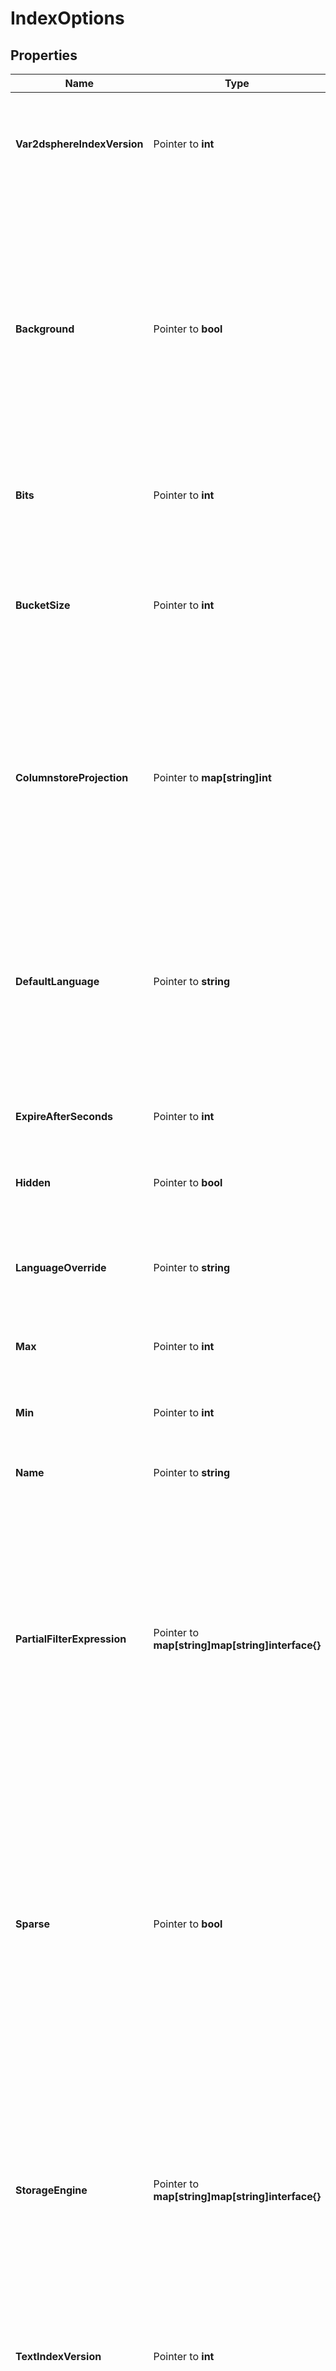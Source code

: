 # IndexOptions

## Properties

Name | Type | Description | Notes
------------ | ------------- | ------------- | -------------
**Var2dsphereIndexVersion** | Pointer to **int** | Index version number applied to the 2dsphere index. MongoDB 3.2 and later use version 3. Use this option to override the default version number. This option applies to the **2dsphere** index type only. | [optional] [default to 3]
**Background** | Pointer to **bool** | Flag that indicates whether MongoDB should build the index in the background. This applies to MongoDB databases running feature compatibility version 4.0 or earlier. MongoDB databases running FCV 4.2 or later build indexes using an optimized build process. This process holds the exclusive lock only at the beginning and end of the build process. The rest of the build process yields to interleaving read and write operations. MongoDB databases running FCV 4.2 or later ignore this option. This option applies to all index types. | [optional] [default to false]
**Bits** | Pointer to **int** | Number of precision applied to the stored geohash value of the location data. This option applies to the **2d** index type only. | [optional] [default to 26]
**BucketSize** | Pointer to **int** | Number of units within which to group the location values. You could group in the same bucket those location values within the specified number of units to each other. This option applies to the geoHaystack index type only.  MongoDB 5.0 removed geoHaystack Indexes and the &#x60;geoSearch&#x60; command. | [optional] 
**ColumnstoreProjection** | Pointer to **map[string]int** | The columnstoreProjection document allows to include or exclude subschemas schema. One cannot combine inclusion and exclusion statements. Accordingly, the &lt;value&gt; can be either of the following: 1 or true to include the field and recursively all fields it is a prefix of in the index 0 or false to exclude the field and recursively all fields it is a prefix of from the index. | [optional] 
**DefaultLanguage** | Pointer to **string** | Human language that determines the list of stop words and the rules for the stemmer and tokenizer. This option accepts the supported languages using its name in lowercase english or the ISO 639-2 code. If you set this parameter to &#x60;\&quot;none\&quot;&#x60;, then the text search uses simple tokenization with no list of stop words and no stemming. This option applies to the **text** index type only. | [optional] [default to "english"]
**ExpireAfterSeconds** | Pointer to **int** | Number of seconds that MongoDB retains documents in a Time To Live (TTL) index. | [optional] 
**Hidden** | Pointer to **bool** | Flag that determines whether the index is hidden from the query planner. A hidden index is not evaluated as part of the query plan selection. | [optional] [default to false]
**LanguageOverride** | Pointer to **string** | Human-readable label that identifies the document parameter that contains the override language for the document. This option applies to the **text** index type only. | [optional] [default to "language"]
**Max** | Pointer to **int** | Upper inclusive boundary to limit the longitude and latitude values. This option applies to the 2d index type only. | [optional] [default to 180]
**Min** | Pointer to **int** | Lower inclusive boundary to limit the longitude and latitude values. This option applies to the 2d index type only. | [optional] [default to -180]
**Name** | Pointer to **string** | Human-readable label that identifies this index. This option applies to all index types. | [optional] 
**PartialFilterExpression** | Pointer to **map[string]map[string]interface{}** | Rules that limit the documents that the index references to a filter expression. All MongoDB index types accept a **partialFilterExpression** option. **partialFilterExpression** can include following expressions:  - equality (&#x60;\&quot;parameter\&quot; : \&quot;value\&quot;&#x60; or using the &#x60;$eq&#x60; operator) - &#x60;\&quot;$exists\&quot;: true&#x60; , maximum: &#x60;$gt&#x60;, &#x60;$gte&#x60;, &#x60;$lt&#x60;, &#x60;$lte&#x60; comparisons - &#x60;$type&#x60; - &#x60;$and&#x60; (top-level only)  This option applies to all index types. | [optional] 
**Sparse** | Pointer to **bool** | Flag that indicates whether the index references documents that only have the specified parameter. These indexes use less space but behave differently in some situations like when sorting. The following index types default to sparse and ignore this option: &#x60;2dsphere&#x60;, &#x60;2d&#x60;, &#x60;geoHaystack&#x60;, &#x60;text&#x60;.  Compound indexes that includes one or more indexes with &#x60;2dsphere&#x60; keys alongside other key types, only the &#x60;2dsphere&#x60; index parameters determine which documents the index references. If you run MongoDB 3.2 or later, use partial indexes. This option applies to all index types. | [optional] [default to false]
**StorageEngine** | Pointer to **map[string]map[string]interface{}** | Storage engine set for the specific index. This value can be set only at creation. This option uses the following format: &#x60;\&quot;storageEngine\&quot; : { \&quot;&lt;storage-engine-name&gt;\&quot; : \&quot;&lt;options&gt;\&quot; }&#x60; MongoDB validates storage engine configuration options when creating indexes. To support replica sets with members with different storage engines, MongoDB logs these options to the oplog during replication. This option applies to all index types. | [optional] 
**TextIndexVersion** | Pointer to **int** | Version applied to this text index. MongoDB 3.2 and later use version &#x60;3&#x60;. Use this option to override the default version number. This option applies to the **text** index type only. | [optional] [default to 3]
**Unique** | Pointer to **bool** | Flag that indicates whether this index can accept insertion or update of documents when the index key value matches an existing index key value. Set &#x60;\&quot;unique\&quot; : true&#x60; to set this index as unique. You can&#39;t set a hashed index to be unique. This option applies to all index types. | [optional] [default to false]
**Weights** | Pointer to **map[string]map[string]interface{}** | Relative importance to place upon provided index parameters. This object expresses this as key/value pairs of index parameter and weight to apply to that parameter. You can specify weights for some or all the indexed parameters. The weight must be an integer between 1 and 99,999. MongoDB 5.0 and later can apply **weights** to **text** indexes only. | [optional] 

## Methods

### NewIndexOptions

`func NewIndexOptions() *IndexOptions`

NewIndexOptions instantiates a new IndexOptions object
This constructor will assign default values to properties that have it defined,
and makes sure properties required by API are set, but the set of arguments
will change when the set of required properties is changed

### NewIndexOptionsWithDefaults

`func NewIndexOptionsWithDefaults() *IndexOptions`

NewIndexOptionsWithDefaults instantiates a new IndexOptions object
This constructor will only assign default values to properties that have it defined,
but it doesn't guarantee that properties required by API are set

### GetVar2dsphereIndexVersion

`func (o *IndexOptions) GetVar2dsphereIndexVersion() int`

GetVar2dsphereIndexVersion returns the Var2dsphereIndexVersion field if non-nil, zero value otherwise.

### GetVar2dsphereIndexVersionOk

`func (o *IndexOptions) GetVar2dsphereIndexVersionOk() (*int, bool)`

GetVar2dsphereIndexVersionOk returns a tuple with the Var2dsphereIndexVersion field if it's non-nil, zero value otherwise
and a boolean to check if the value has been set.

### SetVar2dsphereIndexVersion

`func (o *IndexOptions) SetVar2dsphereIndexVersion(v int)`

SetVar2dsphereIndexVersion sets Var2dsphereIndexVersion field to given value.

### HasVar2dsphereIndexVersion

`func (o *IndexOptions) HasVar2dsphereIndexVersion() bool`

HasVar2dsphereIndexVersion returns a boolean if a field has been set.

### GetBackground

`func (o *IndexOptions) GetBackground() bool`

GetBackground returns the Background field if non-nil, zero value otherwise.

### GetBackgroundOk

`func (o *IndexOptions) GetBackgroundOk() (*bool, bool)`

GetBackgroundOk returns a tuple with the Background field if it's non-nil, zero value otherwise
and a boolean to check if the value has been set.

### SetBackground

`func (o *IndexOptions) SetBackground(v bool)`

SetBackground sets Background field to given value.

### HasBackground

`func (o *IndexOptions) HasBackground() bool`

HasBackground returns a boolean if a field has been set.

### GetBits

`func (o *IndexOptions) GetBits() int`

GetBits returns the Bits field if non-nil, zero value otherwise.

### GetBitsOk

`func (o *IndexOptions) GetBitsOk() (*int, bool)`

GetBitsOk returns a tuple with the Bits field if it's non-nil, zero value otherwise
and a boolean to check if the value has been set.

### SetBits

`func (o *IndexOptions) SetBits(v int)`

SetBits sets Bits field to given value.

### HasBits

`func (o *IndexOptions) HasBits() bool`

HasBits returns a boolean if a field has been set.

### GetBucketSize

`func (o *IndexOptions) GetBucketSize() int`

GetBucketSize returns the BucketSize field if non-nil, zero value otherwise.

### GetBucketSizeOk

`func (o *IndexOptions) GetBucketSizeOk() (*int, bool)`

GetBucketSizeOk returns a tuple with the BucketSize field if it's non-nil, zero value otherwise
and a boolean to check if the value has been set.

### SetBucketSize

`func (o *IndexOptions) SetBucketSize(v int)`

SetBucketSize sets BucketSize field to given value.

### HasBucketSize

`func (o *IndexOptions) HasBucketSize() bool`

HasBucketSize returns a boolean if a field has been set.

### GetColumnstoreProjection

`func (o *IndexOptions) GetColumnstoreProjection() map[string]int`

GetColumnstoreProjection returns the ColumnstoreProjection field if non-nil, zero value otherwise.

### GetColumnstoreProjectionOk

`func (o *IndexOptions) GetColumnstoreProjectionOk() (*map[string]int, bool)`

GetColumnstoreProjectionOk returns a tuple with the ColumnstoreProjection field if it's non-nil, zero value otherwise
and a boolean to check if the value has been set.

### SetColumnstoreProjection

`func (o *IndexOptions) SetColumnstoreProjection(v map[string]int)`

SetColumnstoreProjection sets ColumnstoreProjection field to given value.

### HasColumnstoreProjection

`func (o *IndexOptions) HasColumnstoreProjection() bool`

HasColumnstoreProjection returns a boolean if a field has been set.

### GetDefaultLanguage

`func (o *IndexOptions) GetDefaultLanguage() string`

GetDefaultLanguage returns the DefaultLanguage field if non-nil, zero value otherwise.

### GetDefaultLanguageOk

`func (o *IndexOptions) GetDefaultLanguageOk() (*string, bool)`

GetDefaultLanguageOk returns a tuple with the DefaultLanguage field if it's non-nil, zero value otherwise
and a boolean to check if the value has been set.

### SetDefaultLanguage

`func (o *IndexOptions) SetDefaultLanguage(v string)`

SetDefaultLanguage sets DefaultLanguage field to given value.

### HasDefaultLanguage

`func (o *IndexOptions) HasDefaultLanguage() bool`

HasDefaultLanguage returns a boolean if a field has been set.

### GetExpireAfterSeconds

`func (o *IndexOptions) GetExpireAfterSeconds() int`

GetExpireAfterSeconds returns the ExpireAfterSeconds field if non-nil, zero value otherwise.

### GetExpireAfterSecondsOk

`func (o *IndexOptions) GetExpireAfterSecondsOk() (*int, bool)`

GetExpireAfterSecondsOk returns a tuple with the ExpireAfterSeconds field if it's non-nil, zero value otherwise
and a boolean to check if the value has been set.

### SetExpireAfterSeconds

`func (o *IndexOptions) SetExpireAfterSeconds(v int)`

SetExpireAfterSeconds sets ExpireAfterSeconds field to given value.

### HasExpireAfterSeconds

`func (o *IndexOptions) HasExpireAfterSeconds() bool`

HasExpireAfterSeconds returns a boolean if a field has been set.

### GetHidden

`func (o *IndexOptions) GetHidden() bool`

GetHidden returns the Hidden field if non-nil, zero value otherwise.

### GetHiddenOk

`func (o *IndexOptions) GetHiddenOk() (*bool, bool)`

GetHiddenOk returns a tuple with the Hidden field if it's non-nil, zero value otherwise
and a boolean to check if the value has been set.

### SetHidden

`func (o *IndexOptions) SetHidden(v bool)`

SetHidden sets Hidden field to given value.

### HasHidden

`func (o *IndexOptions) HasHidden() bool`

HasHidden returns a boolean if a field has been set.

### GetLanguageOverride

`func (o *IndexOptions) GetLanguageOverride() string`

GetLanguageOverride returns the LanguageOverride field if non-nil, zero value otherwise.

### GetLanguageOverrideOk

`func (o *IndexOptions) GetLanguageOverrideOk() (*string, bool)`

GetLanguageOverrideOk returns a tuple with the LanguageOverride field if it's non-nil, zero value otherwise
and a boolean to check if the value has been set.

### SetLanguageOverride

`func (o *IndexOptions) SetLanguageOverride(v string)`

SetLanguageOverride sets LanguageOverride field to given value.

### HasLanguageOverride

`func (o *IndexOptions) HasLanguageOverride() bool`

HasLanguageOverride returns a boolean if a field has been set.

### GetMax

`func (o *IndexOptions) GetMax() int`

GetMax returns the Max field if non-nil, zero value otherwise.

### GetMaxOk

`func (o *IndexOptions) GetMaxOk() (*int, bool)`

GetMaxOk returns a tuple with the Max field if it's non-nil, zero value otherwise
and a boolean to check if the value has been set.

### SetMax

`func (o *IndexOptions) SetMax(v int)`

SetMax sets Max field to given value.

### HasMax

`func (o *IndexOptions) HasMax() bool`

HasMax returns a boolean if a field has been set.

### GetMin

`func (o *IndexOptions) GetMin() int`

GetMin returns the Min field if non-nil, zero value otherwise.

### GetMinOk

`func (o *IndexOptions) GetMinOk() (*int, bool)`

GetMinOk returns a tuple with the Min field if it's non-nil, zero value otherwise
and a boolean to check if the value has been set.

### SetMin

`func (o *IndexOptions) SetMin(v int)`

SetMin sets Min field to given value.

### HasMin

`func (o *IndexOptions) HasMin() bool`

HasMin returns a boolean if a field has been set.

### GetName

`func (o *IndexOptions) GetName() string`

GetName returns the Name field if non-nil, zero value otherwise.

### GetNameOk

`func (o *IndexOptions) GetNameOk() (*string, bool)`

GetNameOk returns a tuple with the Name field if it's non-nil, zero value otherwise
and a boolean to check if the value has been set.

### SetName

`func (o *IndexOptions) SetName(v string)`

SetName sets Name field to given value.

### HasName

`func (o *IndexOptions) HasName() bool`

HasName returns a boolean if a field has been set.

### GetPartialFilterExpression

`func (o *IndexOptions) GetPartialFilterExpression() map[string]map[string]interface{}`

GetPartialFilterExpression returns the PartialFilterExpression field if non-nil, zero value otherwise.

### GetPartialFilterExpressionOk

`func (o *IndexOptions) GetPartialFilterExpressionOk() (*map[string]map[string]interface{}, bool)`

GetPartialFilterExpressionOk returns a tuple with the PartialFilterExpression field if it's non-nil, zero value otherwise
and a boolean to check if the value has been set.

### SetPartialFilterExpression

`func (o *IndexOptions) SetPartialFilterExpression(v map[string]map[string]interface{})`

SetPartialFilterExpression sets PartialFilterExpression field to given value.

### HasPartialFilterExpression

`func (o *IndexOptions) HasPartialFilterExpression() bool`

HasPartialFilterExpression returns a boolean if a field has been set.

### GetSparse

`func (o *IndexOptions) GetSparse() bool`

GetSparse returns the Sparse field if non-nil, zero value otherwise.

### GetSparseOk

`func (o *IndexOptions) GetSparseOk() (*bool, bool)`

GetSparseOk returns a tuple with the Sparse field if it's non-nil, zero value otherwise
and a boolean to check if the value has been set.

### SetSparse

`func (o *IndexOptions) SetSparse(v bool)`

SetSparse sets Sparse field to given value.

### HasSparse

`func (o *IndexOptions) HasSparse() bool`

HasSparse returns a boolean if a field has been set.

### GetStorageEngine

`func (o *IndexOptions) GetStorageEngine() map[string]map[string]interface{}`

GetStorageEngine returns the StorageEngine field if non-nil, zero value otherwise.

### GetStorageEngineOk

`func (o *IndexOptions) GetStorageEngineOk() (*map[string]map[string]interface{}, bool)`

GetStorageEngineOk returns a tuple with the StorageEngine field if it's non-nil, zero value otherwise
and a boolean to check if the value has been set.

### SetStorageEngine

`func (o *IndexOptions) SetStorageEngine(v map[string]map[string]interface{})`

SetStorageEngine sets StorageEngine field to given value.

### HasStorageEngine

`func (o *IndexOptions) HasStorageEngine() bool`

HasStorageEngine returns a boolean if a field has been set.

### GetTextIndexVersion

`func (o *IndexOptions) GetTextIndexVersion() int`

GetTextIndexVersion returns the TextIndexVersion field if non-nil, zero value otherwise.

### GetTextIndexVersionOk

`func (o *IndexOptions) GetTextIndexVersionOk() (*int, bool)`

GetTextIndexVersionOk returns a tuple with the TextIndexVersion field if it's non-nil, zero value otherwise
and a boolean to check if the value has been set.

### SetTextIndexVersion

`func (o *IndexOptions) SetTextIndexVersion(v int)`

SetTextIndexVersion sets TextIndexVersion field to given value.

### HasTextIndexVersion

`func (o *IndexOptions) HasTextIndexVersion() bool`

HasTextIndexVersion returns a boolean if a field has been set.

### GetUnique

`func (o *IndexOptions) GetUnique() bool`

GetUnique returns the Unique field if non-nil, zero value otherwise.

### GetUniqueOk

`func (o *IndexOptions) GetUniqueOk() (*bool, bool)`

GetUniqueOk returns a tuple with the Unique field if it's non-nil, zero value otherwise
and a boolean to check if the value has been set.

### SetUnique

`func (o *IndexOptions) SetUnique(v bool)`

SetUnique sets Unique field to given value.

### HasUnique

`func (o *IndexOptions) HasUnique() bool`

HasUnique returns a boolean if a field has been set.

### GetWeights

`func (o *IndexOptions) GetWeights() map[string]map[string]interface{}`

GetWeights returns the Weights field if non-nil, zero value otherwise.

### GetWeightsOk

`func (o *IndexOptions) GetWeightsOk() (*map[string]map[string]interface{}, bool)`

GetWeightsOk returns a tuple with the Weights field if it's non-nil, zero value otherwise
and a boolean to check if the value has been set.

### SetWeights

`func (o *IndexOptions) SetWeights(v map[string]map[string]interface{})`

SetWeights sets Weights field to given value.

### HasWeights

`func (o *IndexOptions) HasWeights() bool`

HasWeights returns a boolean if a field has been set.


[[Back to Model list]](../README.md#documentation-for-models) [[Back to API list]](../README.md#documentation-for-api-endpoints) [[Back to README]](../README.md)


